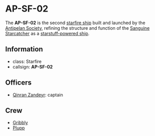 # AP-SF-02

The **AP-SF-02** is the second [starfire ship](../../../../ch-6-mote-treasures/vehicles/starstuff-ships/starfire-ship.md) built and launched by the [Antipelan Society](../antipelan-society.md), refining the structure and function of the [Sanguine Starcatcher](sanguine-starcatcher.md) as a [starstuff-powered ship](../../../../ch-6-mote-treasures/vehicles/starstuff-ships/starstuff-ships.md).

## Information

- class: Starfire
- callsign: **AP-SF-02**

## Officers

- [Qinran Zandeyr](../members/qinran-zandeyr.md): captain

## Crew

- [Gribbly](../members/gribbly.md)
- [Plupp](../members/plupp.md)
